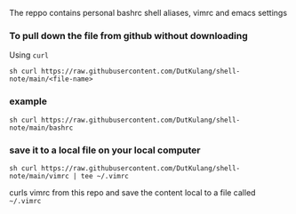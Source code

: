 The reppo contains personal bashrc shell aliases, vimrc and emacs settings

### To pull down the file from github without downloading

Using `curl`

`sh
curl https://raw.githubusercontent.com/DutKulang/shell-note/main/<file-name>
`

### example

`sh
curl https://raw.githubusercontent.com/DutKulang/shell-note/main/bashrc 
`

### save it to a local file on your local computer

`sh
curl https://raw.githubusercontent.com/DutKulang/shell-note/main/vimrc | tee ~/.vimrc
`

curls vimrc from this repo and save the content local to a file called `~/.vimrc`